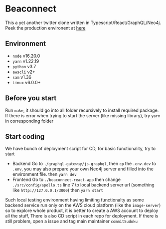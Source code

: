 # Beaconnect

This a yet another twitter clone written in Typescript/React/GraphQL/Neo4j. Peek the production environent at [here](www.beaconnet.online)

## Environment

- `node` v16.20.0
- `yarn` v1.22.19
- `python` v3.7
- `awscli` v2+
- `sam` v1.36
- `Linux` v6.0.0+

## Before you start

Run `make`, it should go into all folder recursively to install required package.  
If there is error when trying to start the server (like missing library), try `yarn` in corresponding folder

## Start coding

We have bunch of deployment script for CD, for basic functionality, try to start 
- Backend
Go to `./graphql-gateway/js-graphql`, then `cp` the `.env.dev` to `.env`, you may also prepare your own Neo4j server and filled into the environment file. then `yarn dev`
- Frontend
Go to `./beaconnect-react-app` then change `./src/config/apollo.ts` line 7 to local backend server url (something like `http://127.0.0.1/3000`) then `yarn start`  

Such local testing environment having limiting functionalty as some backend service run only on the AWS cloud platform (like the `image-server`) so to explore whole product, it is better to create a AWS account to deploy all the stuff, There is also CD script in each repo for deployment. If there is still problem, open a issue and tag main maintainer `commitSudoku`
